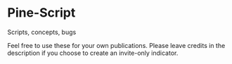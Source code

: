 # Pine-Script
Scripts, concepts, bugs

Feel free to use these for your own publications. Please leave credits in the description if you choose to create an invite-only indicator.
